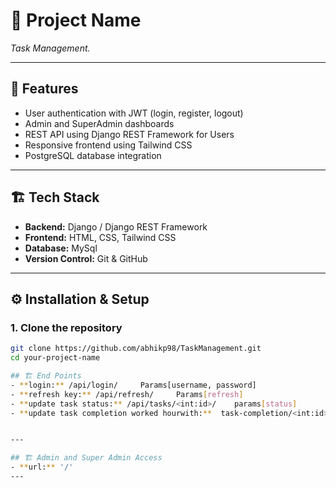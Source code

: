 # 🧠 Project Name
_Task Management._

---

## 🚀 Features
- User authentication with JWT (login, register, logout)
- Admin and SuperAdmin dashboards
- REST API using Django REST Framework for Users
- Responsive frontend using Tailwind CSS
- PostgreSQL database integration

---

## 🏗️ Tech Stack
- **Backend:** Django / Django REST Framework  
- **Frontend:** HTML, CSS, Tailwind CSS  
- **Database:** MySql  
- **Version Control:** Git & GitHub  

---

## ⚙️ Installation & Setup

### 1. Clone the repository
```bash
git clone https://github.com/abhikp98/TaskManagement.git
cd your-project-name

## 🏗️ End Points
- **login:** /api/login/     Params[username, password]
- **refresh key:** /api/refresh/     Params[refresh]
- **update task status:** /api/tasks/<int:id>/    params[status]
- **update task completion worked hourwith:**  task-completion/<int:id>


---

## 🏗️ Admin and Super Admin Access
- **url:** '/' 
---




